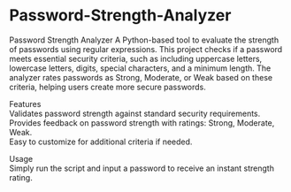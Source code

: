 # Password-Strength-Analyzer

Password Strength Analyzer  A Python-based tool to evaluate the strength of passwords using regular expressions. This project checks if a password meets essential security criteria, such as including uppercase letters, lowercase letters, digits, special characters, and a minimum length. The analyzer rates passwords as Strong, Moderate, or Weak based on these criteria, helping users create more secure passwords.  

Features  
Validates password strength against standard security requirements.  
Provides feedback on password strength with ratings: Strong, Moderate, Weak.  
Easy to customize for additional criteria if needed.   

Usage  
Simply run the script and input a password to receive an instant strength rating.
